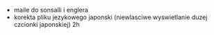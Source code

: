 - maile do sonsalli i englera
- korekta pliku jezykowego japonski (niewlasciwe wyswietlanie duzej czcionki japonskiej) 2h
